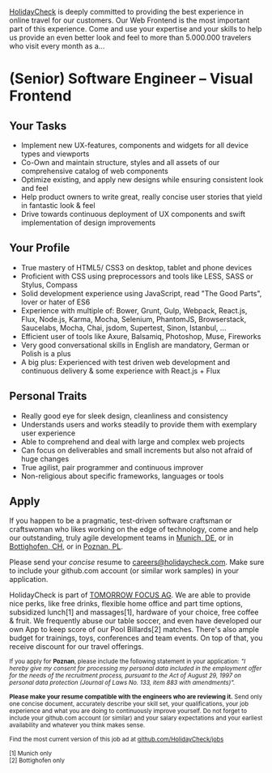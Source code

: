 [HolidayCheck](http://www.holidaycheck.de/) is deeply committed to providing the best experience in online travel for our customers. Our Web Frontend is the most important part of this experience. Come and use your expertise and your skills to help us provide an even better look and feel to more than 5.000.000 travelers who visit every month as a...

# (Senior) Software Engineer – Visual Frontend

## Your Tasks
- Implement new UX-features, components and widgets for all device types and viewports
- Co-Own and maintain structure, styles and all assets of our comprehensive catalog of web components
- Optimize existing, and apply new designs while ensuring consistent look and feel
- Help product owners to write great, really concise user stories that yield in fantastic look & feel
- Drive towards continuous deployment of UX components and swift implementation of design improvements

## Your Profile
- True mastery of HTML5/ CSS3 on desktop, tablet and phone devices
- Proficient with CSS using preprocessors and tools like LESS, SASS or Stylus, Compass
- Solid development experience using JavaScript, read "The Good Parts", lover or hater of ES6
- Experience with multiple of: Bower, Grunt, Gulp, Webpack, React.js, Flux, Node.js, Karma, Mocha, Selenium, PhantomJS, Browserstack, Saucelabs, Mocha, Chai, jsdom, Supertest, Sinon, Istanbul, ...
- Efficient user of tools like Axure, Balsamiq, Photoshop, Muse, Fireworks
- Very good conversational skills in English are mandatory, German or Polish is a plus
- A big plus: Experienced with test driven web development and continuous delivery & some experience with React.js + Flux

## Personal Traits
- Really good eye for sleek design, cleanliness and consistency
- Understands users and works steadily to provide them with exemplary user experience
- Able to comprehend and deal with large and complex web projects
- Can focus on deliverables and small increments but also not afraid of huge changes
- True agilist, pair programmer and continuous improver
- Non-religious about specific frameworks, languages or tools

## Apply

If you happen to be a pragmatic, test-driven software craftsman or craftswoman who likes working on the edge of technology, come and help our outstanding, truly agile development teams in [Munich, DE](https://goo.gl/maps/2KKGh), or in [Bottighofen, CH](https://goo.gl/maps/X7bZ3), or in [Poznan, PL](https://goo.gl/maps/AiHKJ).

Please send your *concise* resume to [careers@holidaycheck.com](mailto:careers@holidaycheck.com). Make sure to include your github.com account (or similar work samples) in your application.

HolidayCheck is part of [TOMORROW FOCUS AG](http://www.tomorrow-focus.com/). We are able to provide nice perks, like free drinks, flexible home office and part time options, subsidized lunch[1] and massages[1], hardware of your choice, free coffee & fruit. We frequently abuse our table soccer, and even have developed our own App to keep score of our Pool Billards[2] matches. There's also ample budget for trainings, toys, conferences and team events. On top of that, you receive discount for our travel offerings.

<sub>If you apply for **Poznan**, please include the following statement in your application: *"I hereby give my consent for processing my personal data included in the employment offer for the needs of the recruitment process, pursuant to the Act of August 29, 1997 on personal data protection (Journal of Laws No. 133, item 883 with amendments)".*</sub>


<sub>**Please make your resume compatible with the engineers who are reviewing it.** Send only one concise document, accurately describe your skill set, your qualifications, your job experience and what you are doing to continuously improve yourself. Do not forget to include your github.com account (or similar) and your salary expectations and your earliest availability and whatever you think makes sense.</sub>


<sub>Find the most current version of this job ad at [github.com/HolidayCheck/jobs](github.com/HolidayCheck/jobs)</sub>

<sub>
[1] Munich only<br/>
[2] Bottighofen only
</sub>
